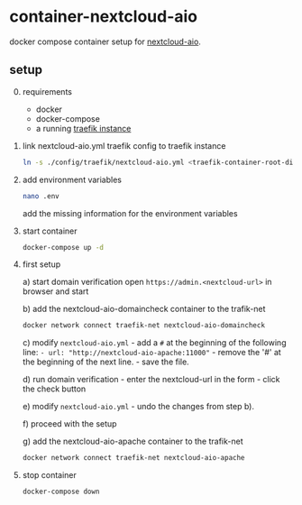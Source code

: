 # container-nextcloud-aio

docker compose container setup for [nextcloud-aio](https://github.com/nextcloud/all-in-one).

## setup

0. requirements

   - docker
   - docker-compose
   - a running [traefik instance](https://github.com/jonas-merkle/container-traefik)

1. link nextcloud-aio.yml traefik config to traefik instance

    ```bash
    ln -s ./config/traefik/nextcloud-aio.yml <traefik-container-root-dir>/config/dynamic-config/nextcloud-aio.yml
    ```

2. add environment variables

    ```bash
    nano .env
    ```

    add the missing information for the environment variables

3. start container

    ```bash
    docker-compose up -d
    ````

4. first setup

    a) start domain verification
        open `https://admin.<nextcloud-url>` in browser and start

    b) add the nextcloud-aio-domaincheck container to the trafik-net

    ```bash
    docker network connect traefik-net nextcloud-aio-domaincheck
    ```

    c) modify `nextcloud-aio.yml`
        - add a `#` at the beginning of the following line: `- url: "http://nextcloud-aio-apache:11000"`
        - remove the '#' at the beginning of the next line.
        - save the file.

    d) run domain verification
        - enter the nextcloud-url in the form
        - click the check button

    e) modify `nextcloud-aio.yml`
        - undo the changes from step b).

    f) proceed with the setup

    g) add the nextcloud-aio-apache container to the trafik-net

    ```bash
    docker network connect traefik-net nextcloud-aio-apache
    ```

5. stop container

    ```bash
    docker-compose down
    ```
